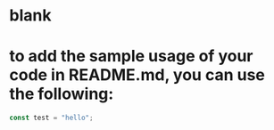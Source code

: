 # blank

# to add the sample usage of your code in README.md, you can use the following:

```ts
const test = "hello";
```
